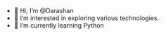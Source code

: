 - 👋 Hi, I’m @Darashan
- 👀 I’m interested in exploring various technologies.
- 🌱 I’m currently learning Python

<!---
Darashan/Darashan is a ✨ special ✨ repository because its `README.md` (this file) appears on your GitHub profile.
You can click the Preview link to take a look at your changes.
--->
